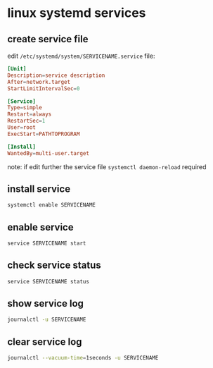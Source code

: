 # linux systemd services

## create service file

edit `/etc/systemd/system/SERVICENAME.service` file:

```conf
[Unit]
Description=service description
After=network.target
StartLimitIntervalSec=0

[Service]
Type=simple
Restart=always
RestartSec=1
User=root
ExecStart=PATHTOPROGRAM

[Install]
WantedBy=multi-user.target
```

note: if edit further the service file `systemctl daemon-reload` required

## install service

```sh
systemctl enable SERVICENAME
```

## enable service

```sh
service SERVICENAME start
```

## check service status

```sh
service SERVICENAME status
```

## show service log

```sh
journalctl -u SERVICENAME
```

## clear service log

```sh
journalctl --vacuum-time=1seconds -u SERVICENAME
```
